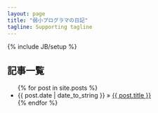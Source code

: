 ```yaml
---
layout: page
title: "弱小プログラマの日記"
tagline: Supporting tagline
---
```

{% include JB/setup %}

## 記事一覧

<ul class="posts">
  {% for post in site.posts %}
    <li><span>{{ post.date | date_to_string }}</span> &raquo; <a href="{{ BASE_PATH }}{{ post.url }}">{{ post.title }}</a></li>
  {% endfor %}
</ul>

